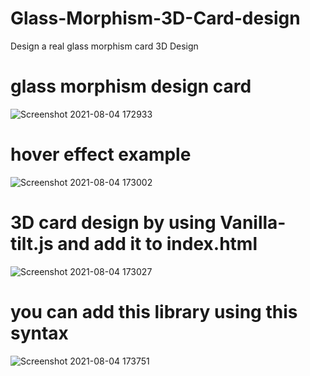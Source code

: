 # Glass-Morphism-3D-Card-design
Design a real glass morphism card 3D Design  


# glass morphism design card 
![Screenshot 2021-08-04 172933](https://user-images.githubusercontent.com/87974796/128185159-6f6e89d2-f4d4-4008-9b95-ee3b1fe2dce0.png)


# hover effect example 

![Screenshot 2021-08-04 173002](https://user-images.githubusercontent.com/87974796/128185390-d19a8570-07ad-4629-a714-260a3a08deaf.png)



# 3D card design by using  Vanilla-tilt.js and add it to index.html 
![Screenshot 2021-08-04 173027](https://user-images.githubusercontent.com/87974796/128185616-ce8e149d-4e9e-43c3-87a6-937025bac22e.png)


# you can add this library using this syntax 

![Screenshot 2021-08-04 173751](https://user-images.githubusercontent.com/87974796/128186142-d4066a2f-e906-4aad-9a94-99a512e5a8b5.png)
